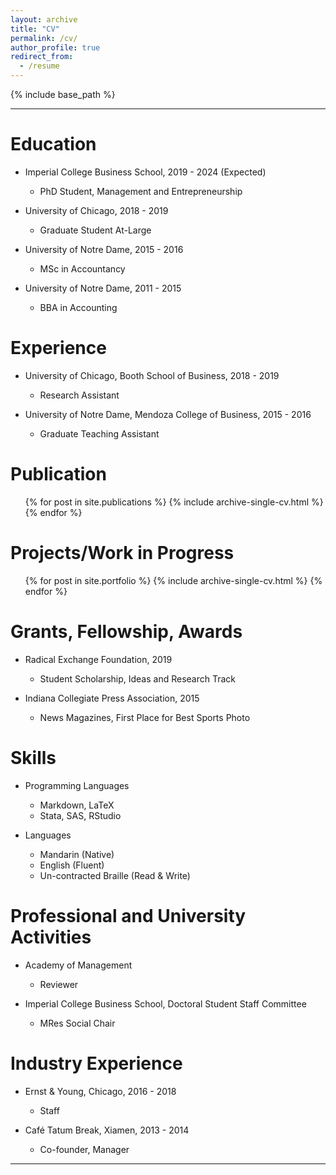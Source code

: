 ```yaml
---
layout: archive
title: "CV"
permalink: /cv/
author_profile: true
redirect_from:
  - /resume
---
```


{% include base_path %}

---

Education
====
* Imperial College Business School, 2019 - 2024 (Expected)
  * PhD Student, Management and Entrepreneurship

* University of Chicago, 2018 - 2019
  * Graduate Student At-Large

* University of Notre Dame, 2015 - 2016
  * MSc in Accountancy

* University of Notre Dame, 2011 - 2015
  * BBA in Accounting

Experience
====
* University of Chicago, Booth School of Business, 2018 - 2019
  * Research Assistant

* University of Notre Dame, Mendoza College of Business, 2015 - 2016
  * Graduate Teaching Assistant

Publication
====
<ul>{% for post in site.publications %}
  {% include archive-single-cv.html %}
{% endfor %}</ul>

Projects/Work in Progress
====
<ul>{% for post in site.portfolio %}
  {% include archive-single-cv.html %}
{% endfor %}</ul>

Grants, Fellowship, Awards
====
* Radical Exchange Foundation, 2019
  * Student Scholarship, Ideas and Research Track

* Indiana Collegiate Press Association, 2015
  * News Magazines, First Place for Best Sports Photo

Skills
====
* Programming Languages
  * Markdown, LaTeX
  * Stata, SAS, RStudio

* Languages
  * Mandarin (Native)
  * English (Fluent)
  * Un-contracted Braille (Read & Write)

Professional and University Activities
====
* Academy of Management 
  * Reviewer

* Imperial College Business School, Doctoral Student Staff
Committee
  * MRes Social Chair

Industry Experience
====
* Ernst & Young, Chicago, 2016 - 2018
  * Staff

* Café Tatum Break, Xiamen, 2013 - 2014
  * Co-founder, Manager

----------------------------
